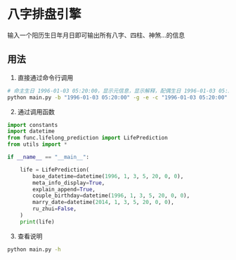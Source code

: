 # 八字排盘引擎
输入一个阳历生日年月日即可输出所有八字、四柱、神煞…的信息

## 用法
1. 直接通过命令行调用
```bash
# 命主生日 1996-01-03 05:20:00，显示元信息，显示解释，配偶生日 1996-01-03 05:20:00，结婚日期 2014-01-03 05:20:00
python main.py -b "1996-01-03 05:20:00" -g -e -c "1996-01-03 05:20:00" -md "2014-01-03 05:20:00"
```

2. 通过调用函数

```python
import constants
import datetime
from func.lifelong_prediction import LifePrediction
from utils import *

if __name__ == "__main__":

    life = LifePrediction(
        base_datetime=datetime(1996, 1, 3, 5, 20, 0, 0),
        meta_info_display=True,
        explain_append=True,
        couple_birthday=datetime(1996, 1, 3, 5, 20, 0, 0),
        marry_date=datetime(2014, 1, 3, 5, 20, 0, 0),
        ru_zhui=False,
    )
    print(life)
```

3. 查看说明
```bash
python main.py -h 
```